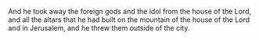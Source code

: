 And he took away the foreign gods and the idol from the house of the Lord, and all the altars that he had built on the mountain of the house of the Lord and in Jerusalem, and he threw them outside of the city.

